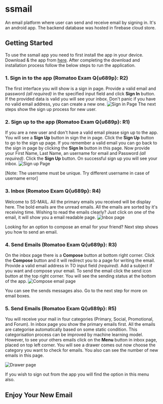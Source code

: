 # ssmail

An email platform where user can send and receive email by signing in. It's an android app. The backend database was hosted in firebase cloud store.


## Getting Started

To use the ssmail app you need to first install the app in your device. Download & the app from [here]("outputs/build/apk/ssmail.apk").
After completing the download and installation process follow the below steps to run the application.

### 1. Sign in to the app (Romatoo Exam Q{u689p}: R2)
The first interface you will show is a sign in page. Provide a valid email and password *(all required)* in the specified input field and click **Sign In** button.
If the provided data is valid you will see your inbox. Don't panic if you have no valid email address, you can create a new one.
![Sign in Page](https://github.com/ShovonSikder/ssmail/blob/78f1be7d715d5d6609c38ce8fbef190704a764fa/outputs/screenshots/signinpagess.jpg)
The next steps show the sign up process for new user.

### 2. Sign up to the app (Romatoo Exam Q{u689p}: R1)
If you are a new user and don't have a valid email please sign up to the app. You will see a **Sign Up** button in sign the in page. Click the **Sign Up** button
to go to the sign up page. If you remember a valid email you can go back to the sign in page by clicking the **Sign In** button in this page.
Now provide your First Name, Last Name, an username for email and Password *(all required)*. Click the **Sign Up** button. On successful sign up you will see your inbox.
![Sign up Page](https://github.com/ShovonSikder/ssmail/blob/78f1be7d715d5d6609c38ce8fbef190704a764fa/outputs/screenshots/signinpagess.jpg)

\[Note: The username must be unique. Try different username in case of username error]

### 3. Inbox (Romatoo Exam Q{u689p}: R4)
Welcome to SS-MAIL. All the primary emails you received will be display here. The bold emails are the unread emails.
All the emails are sorted by it's receiving time.
Wishing to read the emails clearly? Just click on one of the email, it will show you a email readable page.
![Inbox page](https://github.com/ShovonSikder/ssmail/blob/78f1be7d715d5d6609c38ce8fbef190704a764fa/outputs/screenshots/signinpagess.jpg)

Looking for an option to compose an email for your friend? Next step shows you how to send an email.

### 4. Send Emails (Romatoo Exam Q{u689p}: R3)
On the inbox page there is a **Compose** button at bottom right corner. Click the **Compose** button and it will redirect you to a page for writing the email.
Provide a valid email address in TO input field *(required)*. Add a subject if you want and compose your email. To send the email click the send icon
button at the top right corner. You will see the sending status at the bottom of the app.
![Compose email page](https://github.com/ShovonSikder/ssmail/blob/78f1be7d715d5d6609c38ce8fbef190704a764fa/outputs/screenshots/signinpagess.jpg)

You can see the sends messages also. Go to the next step for more on email boxes.

### 5. Send Emails (Romatoo Exam Q{u689p}: R5)
You will receive your mail in four categories (Primary, Social, Promotional, and Forum). In inbox page you show the primary emails first. All the emails are categorise 
automatically based on some static condition. This categorisation process can be improved by machine learning model. However, to see your others emails click on the **Menu** button in inbox
page, placed on top left corner. You will see a drawer comes out now choose the category you want to check for emails. You also can see the number of new emails in this page.

![Drawer page](https://github.com/ShovonSikder/ssmail/blob/78f1be7d715d5d6609c38ce8fbef190704a764fa/outputs/screenshots/signinpagess.jpg)

If you wish to sign out from the app you will find the option in this menu also.

## Enjoy Your New Email


